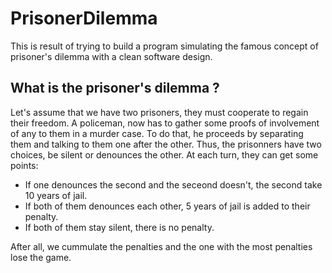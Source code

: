 # PrisonerDilemma
This is result of trying to build a program simulating the famous concept of prisoner's dilemma with a clean software design.

## What is the prisoner's dilemma ?
Let's assume that we have two prisoners, they must cooperate to regain their freedom. A policeman, now has to gather some proofs of involvement of any to them in a murder case. To do that, he proceeds by separating them and talking to them one after the other. Thus, the prisonners have two choices, be silent or denounces the other. At each turn, they can get some points:
- If one denounces the second and the seceond doesn't, the second take 10 years of jail.
- If both of them denounces each other, 5 years of jail is added to their penalty.
- If both of them stay silent, there is no penalty.

After all, we cummulate the penalties and the one with the most penalties lose the game.
